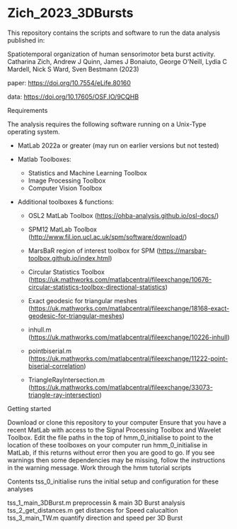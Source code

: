 # Zich_2023_3DBursts

This repository contains the scripts and software to run the data analysis published in:

Spatiotemporal organization of human sensorimotor beta burst activity. Catharina Zich, Andrew J Quinn, James J Bonaiuto, George O'Neill, Lydia C Mardell, Nick S Ward, Sven Bestmann (2023)

paper: https://doi.org/10.7554/eLife.80160

data: https://doi.org/10.17605/OSF.IO/9CQHB



Requirements

The analysis requires the following software running on a Unix-Type operating system.

- MatLab 2022a or greater (may run on earlier versions but not tested)
- Matlab Toolboxes:
    - Statistics and Machine Learning Toolbox
    - Image Processing Toolbox
    - Computer Vision Toolbox

- Additional toolboxes & functions:
    - OSL2 MatLab Toolbox (https://ohba-analysis.github.io/osl-docs/)
    - SPM12 MatLab Toolbox (http://www.fil.ion.ucl.ac.uk/spm/software/download/)
    - MarsBaR region of interest toolbox for SPM (https://marsbar-toolbox.github.io/index.html)
    
    - Circular Statistics Toolbox (https://uk.mathworks.com/matlabcentral/fileexchange/10676-circular-statistics-toolbox-directional-statistics)
    - Exact geodesic for triangular meshes (https://uk.mathworks.com/matlabcentral/fileexchange/18168-exact-geodesic-for-triangular-meshes)
    - inhull.m (https://uk.mathworks.com/matlabcentral/fileexchange/10226-inhull)
    - pointbiserial.m (https://uk.mathworks.com/matlabcentral/fileexchange/11222-point-biserial-correlation)
    - TriangleRayIntersection.m (https://uk.mathworks.com/matlabcentral/fileexchange/33073-triangle-ray-intersection)


Getting started

Download or clone this repository to your computer
Ensure that you have a recent MatLab with access to the Signal Processing Toolbox and Wavelet Toolbox.
Edit the file paths in the top of hmm_0_initialise to point to the location of these toolboxes on your computer
run hmm_0_initialise in MatLab, if this returns without error then you are good to go. If you see warnings then some dependencies may be missing, follow the instructions in the warning message.
Work through the hmm tutorial scripts

Contents
tss_0_initialise runs the initial setup and configuration for these analyses

tss_1_main_3DBurst.m preprocessin & main 3D Burst analysis
tss_2_get_distances.m get distances for Speed calucaltion
tss_3_main_TW.m quantify direction and speed per 3D Burst


